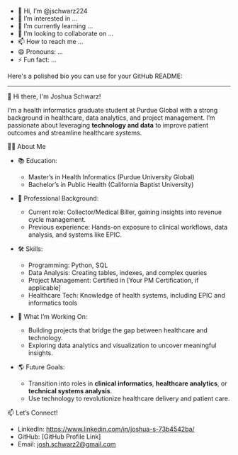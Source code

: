 - 👋 Hi, I’m @jschwarz224
- 👀 I’m interested in ...
- 🌱 I’m currently learning ...
- 💞️ I’m looking to collaborate on ...
- 📫 How to reach me ...
- 😄 Pronouns: ...
- ⚡ Fun fact: ...

<!---
jschwarz224/jschwarz224 is a ✨ special ✨ repository because its `README.md` (this file) appears on your GitHub profile.
You can click the Preview link to take a look at your changes.
--->
Here's a polished bio you can use for your GitHub README:  

---

 👋 Hi there, I'm Joshua Schwarz!  

I'm a health informatics graduate student at Purdue Global with a strong background in healthcare, data analytics, and project management. I’m passionate about leveraging **technology and data** to improve patient outcomes and streamline healthcare systems.  

 🧑‍💻 About Me  
- 📚 Education:  
   - Master’s in Health Informatics (Purdue University Global)  
   - Bachelor’s in Public Health (California Baptist University)  

- 💼 Professional Background:  
   - Current role: Collector/Medical Biller, gaining insights into revenue cycle management.  
   - Previous experience: Hands-on exposure to clinical workflows, data analysis, and systems like EPIC.  

- 🛠️ Skills:  
   - Programming: Python, SQL  
   - Data Analysis: Creating tables, indexes, and complex queries  
   - Project Management: Certified in [Your PM Certification, if applicable]  
   - Healthcare Tech: Knowledge of health systems, including EPIC and informatics tools  

- 🌟 What I’m Working On:  
   - Building projects that bridge the gap between healthcare and technology.  
   - Exploring data analytics and visualization to uncover meaningful insights.  

- 🌎 Future Goals:  
   - Transition into roles in **clinical informatics**, **healthcare analytics**, or **technical systems analysis**.  
   - Use technology to revolutionize healthcare delivery and patient care.  

 📫 Let’s Connect!  
- LinkedIn: https://www.linkedin.com/in/joshua-s-73b4542ba/  
- GitHub: [GitHub Profile Link]  
- Email: josh.schwarz2@gmail.com  

